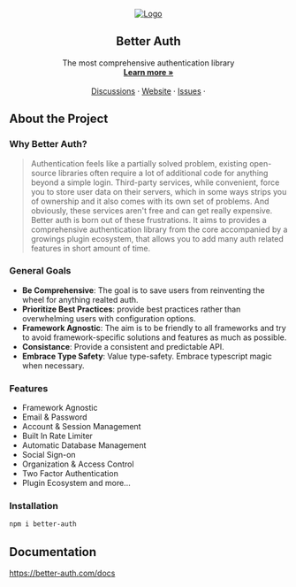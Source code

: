 <p align="center">
  <a href="https://github.com/better-auth/better-auth">
   <img src="https://better-auth.vercel.app/logo.svg" alt="Logo">
  </a>
  <h2 align="center">
    Better Auth
  </h2>

  <p align="center">
    The most comprehensive authentication library
    <br />
    <a href="https://better-auth.com"><strong>Learn more »</strong></a>
    <br />
    <br />
    <a href="https://discord.com/invite/GYC3W7tZzb">Discussions</a>
    ·
    <a href="https://better-auth.com">Website</a>
    ·
    <a href="https://github.com/better-auth/better-auth/issues">Issues</a>
    ·
  </p>
</p>


## About the Project

### Why Better Auth?

> Authentication feels like a partially solved problem, existing open-source libraries often require a lot of additional code for anything beyond a simple login. Third-party services, while convenient, force you to store user data on their servers, which in some ways strips you of ownership and it also comes with its own set of problems. And obviously, these services aren't free and can get really expensive. 
Better auth is born out of these frustrations. It aims to provides a comprehensive authentication library from the core accompanied by a growings plugin ecosystem, that allows you to add many auth related features in short amount of time.

### General Goals

- **Be Comprehensive**: The goal is to save users from reinventing the wheel for anything realted auth.
- **Prioritize Best Practices**: provide best practices rather than overwhelming users with configuration options.
- **Framework Agnostic**: The aim is to be friendly to all frameworks and try to avoid framework-specific solutions and features as much as possible.
- **Consistance**: Provide a consistent and predictable API.
- **Embrace Type Safety**: Value type-safety. Embrace typescript magic when necessary.

### Features

- Framework Agnostic
- Email & Password
- Account & Session Management
- Built In Rate Limiter
- Automatic Database Management
- Social Sign-on
- Organization & Access Control
- Two Factor Authentication
- Plugin Ecosystem and more...

### Installation

```bash
npm i better-auth
```

## Documentation

https://better-auth.com/docs